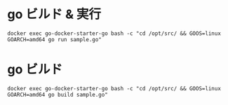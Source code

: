 # go ビルド & 実行

```
docker exec go-docker-starter-go bash -c "cd /opt/src/ && GOOS=linux GOARCH=amd64 go run sample.go"
```


# go ビルド

```
docker exec go-docker-starter-go bash -c "cd /opt/src/ && GOOS=linux GOARCH=amd64 go build sample.go"
```
